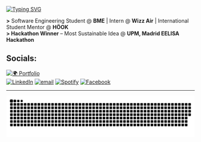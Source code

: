 <!-- Header -->
[![Typing SVG](https://readme-typing-svg.demolab.com?font=Fira+Code&weight=800&size=35&duration=3000&pause=500&color=30A14E&multiline=true&width=650&height=140&lines=%24+whoami;Muhammad+Ibrahim+Shoeb)](https://git.io/typing-svg)


**>** Software Engineering Student @ **BME** | Intern @ **Wizz Air** | International Student Mentor @ **HÖOK**   
**> Hackathon Winner** – Most Sustainable Idea @ **UPM, Madrid EELISA Hackathon**  

<!-- Social Links -->
## Socials:
[![🌍 Portfolio](https://img.shields.io/badge/Portfolio-30A14E?logo=internet-explorer&logoColor=white)](https://ibrahimify.tech)  
[![LinkedIn](https://img.shields.io/badge/LinkedIn-230077B5.svg?logo=linkedin&logoColor=white)](https://linkedin.com/in/ibrahimify/) 
[![email](https://img.shields.io/badge/Email-D14836?logo=gmail&logoColor=white)](mailto:muhammadibrahimshoeb@gmail.com) 
[![Spotify](https://img.shields.io/badge/Spotify-1DB954?logo=spotify&logoColor=white)](https://open.spotify.com/user/vhuo8dv4qwqo2ms6eitsgw955)
[![Facebook](https://img.shields.io/badge/Facebook-%231877F2.svg?logo=Facebook&logoColor=white)](https://facebook.com/muhammadibrahimshoeb/) 

---

<!-- GitHub Snake -->
<picture>
  <source media="(prefers-color-scheme: dark)" srcset="https://raw.githubusercontent.com/ibrahimify/ibrahimify/output/github-snake-dark.svg" />
  <source media="(prefers-color-scheme: light)" srcset="https://raw.githubusercontent.com/ibrahimify/ibrahimify/output/github-snake.svg" />
  <img alt="github-snake" src="https://raw.githubusercontent.com/ibrahimify/ibrahimify/output/github-snake.svg" />
</picture>



